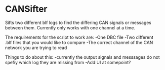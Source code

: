 # CANSifter
Sifts two different blf logs to find the differing CAN signals or messages between them. Currently only works with one channel at a time.

The requirements for the script to work are:
  -One DBC file
  -Two different .blf files that you would like to compare
  -The correct channel of the CAN network you are trying to read

Things to do about this:
  -currently the output signals and messsages do not spefiy which log they are missing from
  -Add UI at somepoint?
